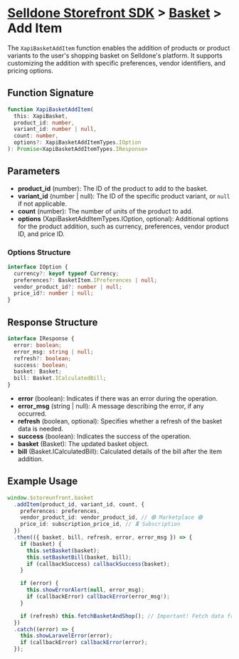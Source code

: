 # [Selldone Storefront SDK](../../) > [Basket](../) > Add Item



The `XapiBasketAddItem` function enables the addition of products or product variants to the user's shopping basket on Selldone's platform. It supports customizing the addition with specific preferences, vendor identifiers, and pricing options.

## Function Signature
```typescript
function XapiBasketAddItem(
  this: XapiBasket,
  product_id: number,
  variant_id: number | null,
  count: number,
  options?: XapiBasketAddItemTypes.IOption
): Promise<XapiBasketAddItemTypes.IResponse>
```

## Parameters
- **product_id** (number): The ID of the product to add to the basket.
- **variant_id** (number | null): The ID of the specific product variant, or `null` if not applicable.
- **count** (number): The number of units of the product to add.
- **options** (XapiBasketAddItemTypes.IOption, optional): Additional options for the product addition, such as currency, preferences, vendor product ID, and price ID.

### Options Structure
```typescript
interface IOption {
  currency?: keyof typeof Currency;
  preferences?: BasketItem.IPreferences | null;
  vendor_product_id?: number | null;
  price_id?: number | null;
}
```

## Response Structure
```typescript
interface IResponse {
  error: boolean;
  error_msg: string | null;
  refresh?: boolean;
  success: boolean;
  basket: Basket;
  bill: Basket.ICalculatedBill;
}
```
- **error** (boolean): Indicates if there was an error during the operation.
- **error_msg** (string | null): A message describing the error, if any occurred.
- **refresh** (boolean, optional): Specifies whether a refresh of the basket data is needed.
- **success** (boolean): Indicates the success of the operation.
- **basket** (Basket): The updated basket object.
- **bill** (Basket.ICalculatedBill): Calculated details of the bill after the item addition.

## Example Usage
```typescript
window.$storeunfront.basket
  .addItem(product_id, variant_id, count, {
    preferences: preferences,
    vendor_product_id: vendor_product_id, // 🟣 Marketplace 🟣
    price_id: subscription_price_id, // 🎗️ Subscription
  })
  .then(({ basket, bill, refresh, error, error_msg }) => {
    if (basket) {
      this.setBasket(basket);
      this.setBasketBill(basket, bill);
      if (callbackSuccess) callbackSuccess(basket);
    }

    if (error) {
      this.showErrorAlert(null, error_msg);
      if (callbackError) callbackError(error_msg!);
    }

    if (refresh) this.fetchBasketAndShop(); // Important! Fetch data from server.
  })
  .catch((error) => {
    this.showLaravelError(error);
    if (callbackError) callbackError(error);
  });
```



